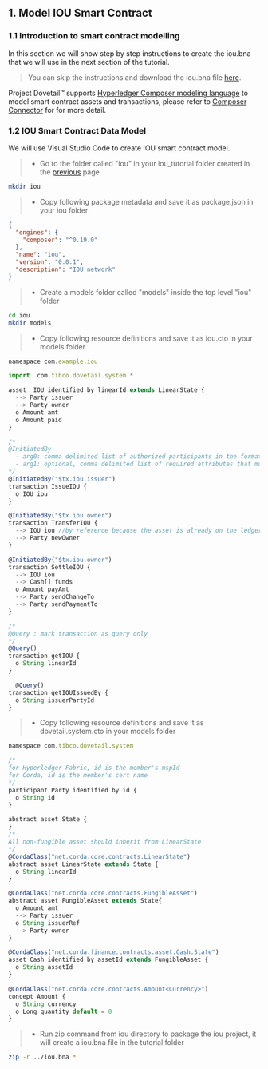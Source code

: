 ## 1. Model IOU Smart Contract

### 1.1 Introduction to smart contract modelling

In this section we will show step by step instructions to create the iou.bna that we will use in the next section of the tutorial.

> You can skip the instructions and download the iou.bna file [here](tutorials/iou/iou.bna).

Project Dovetail™ supports [Hyperledger Composer modeling language](https://hyperledger.github.io/composer/v0.19/reference/cto_language.html) to model smart contract assets and transactions, please refer to [Composer Connector](https://github.com/TIBCOSoftware/dovetail-contrib/tree/master/SmartContract/connector/composer) for for more detail.

### 1.2 IOU Smart Contract Data Model
We will use Visual Studio Code to create IOU smart contract model.

> * Go to the folder called "iou" in your iou_tutorial folder created in the [previous](ch02-01-iou-tutorial.md) page

```bash
mkdir iou
```

> * Copy following package metadata and save it as package.json in your iou folder

```json
{
  "engines": {
    "composer": "^0.19.0"
  },
  "name": "iou",
  "version": "0.0.1",
  "description": "IOU network"
}
```

> * Create a models folder called "models" inside the top level "iou" folder

```bash
cd iou
mkdir models
```

> * Copy following resource definitions and save it as iou.cto in your models folder

```javascript
namespace com.example.iou

import  com.tibco.dovetail.system.*

asset  IOU identified by linearId extends LinearState {
  --> Party issuer
  --> Party owner
  o Amount amt
  o Amount paid
}

/*
@InitiatedBy
  - arg0: comma delimited list of authorized participants in the format of $tx.path.to.participant, or * for any participant
  - arg1: optional, comma delimited list of required attributes that must exist in the initiator's certificate in the format of name=value.
*/
@InitiatedBy("$tx.iou.issuer")
transaction IssueIOU {
  o IOU iou
}

@InitiatedBy("$tx.iou.owner")
transaction TransferIOU {
  --> IOU iou //by reference because the asset is already on the ledger
  --> Party newOwner
}

@InitiatedBy("$tx.iou.owner")
transaction SettleIOU {
  --> IOU iou 
  --> Cash[] funds
  o Amount payAmt
  --> Party sendChangeTo
  --> Party sendPaymentTo
}

/* 
@Query : mark transaction as query only
*/
@Query()
transaction getIOU {
  o String linearId
}

  @Query()
transaction getIOUIssuedBy {
  o String issuerPartyId
}
```

> * Copy following resource definitions and save it as dovetail.system.cto in your models folder

```javascript
namespace com.tibco.dovetail.system

/*
for Hyperledger Fabric, id is the member's mspId
for Corda, id is the member's cert name
*/
participant Party identified by id {
  o String id
}

abstract asset State {
}
/*
All non-fungible asset should inherit from LinearState
*/
@CordaClass("net.corda.core.contracts.LinearState")
abstract asset LinearState extends State {
  o String linearId
}

@CordaClass("net.corda.core.contracts.FungibleAsset")
abstract asset FungibleAsset extends State{
  o Amount amt
  --> Party issuer
  o String issuerRef
  --> Party owner
}

@CordaClass("net.corda.finance.contracts.asset.Cash.State")
asset Cash identified by assetId extends FungibleAsset {  
  o String assetId
}

@CordaClass("net.corda.core.contracts.Amount<Currency>")
concept Amount {
  o String currency
  o Long quantity default = 0
}
```

> * Run zip command from iou directory to package the iou project, it will create a iou.bna file in the tutorial folder

```bash
zip -r ../iou.bna *
```
